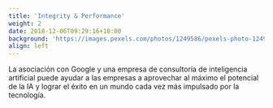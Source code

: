 ```yaml
---
title: 'Integrity & Performance'
weight: 2
date: 2018-12-06T09:29:16+10:00
background: 'https://images.pexels.com/photos/1249586/pexels-photo-1249586.jpeg?auto=compress&cs=tinysrgb&w=1260&h=750&dpr=1'
align: left
---
```


La asociación con Google y una empresa de consultoría de inteligencia artificial puede ayudar a las empresas a aprovechar al máximo el potencial de la IA y lograr el éxito en un mundo cada vez más impulsado por la tecnología.
